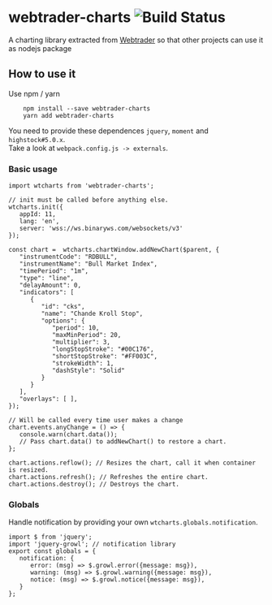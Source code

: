# webtrader-charts ![Build Status](https://travis-ci.org/binary-com/webtrader-charts.svg?branch=master)

A charting library extracted from [Webtrader](https://github.com/binary-com/webtrader) so that other projects can use it as nodejs package

## How to use it

Use npm / yarn
        
        npm install --save webtrader-charts
        yarn add webtrader-charts

You need to provide these dependences `jquery`, `moment` and `highstock#5.0.x`.  
Take a look at `webpack.config.js -> externals`.  

### Basic usage

    import wtcharts from 'webtrader-charts';

    // init must be called before anything else.
    wtcharts.init({
       appId: 11,
       lang: 'en',
       server: 'wss://ws.binaryws.com/websockets/v3'
    });
    
    const chart =  wtcharts.chartWindow.addNewChart($parent, {
       "instrumentCode": "RDBULL",
       "instrumentName": "Bull Market Index",
       "timePeriod": "1m",
       "type": "line",
       "delayAmount": 0,
       "indicators": [
          {
             "id": "cks",
             "name": "Chande Kroll Stop",
             "options": {
                "period": 10,
                "maxMinPeriod": 20,
                "multiplier": 3,
                "longStopStroke": "#00C176",
                "shortStopStroke": "#FF003C",
                "strokeWidth": 1,
                "dashStyle": "Solid"
             }
          }
       ],
       "overlays": [ ],
    });

    // Will be called every time user makes a change
    chart.events.anyChange = () => {
       console.warn(chart.data());
       // Pass chart.data() to addNewChart() to restore a chart.
    }; 

    chart.actions.reflow(); // Resizes the chart, call it when container is resized.
    chart.actions.refresh(); // Refreshes the entire chart.
    chart.actions.destroy(); // Destroys the chart.

### Globals
Handle notification by providing your own `wtcharts.globals.notification`.

    import $ from 'jquery';
    import 'jquery-growl'; // notification library
    export const globals = {
       notification: {
          error: (msg) => $.growl.error({message: msg}),
          warning: (msg) => $.growl.warning({message: msg}),
          notice: (msg) => $.growl.notice({message: msg}),
       }
    };
